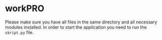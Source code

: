 # workPRO

Please make sure you have all files in the same directory and all necessary modules installed.
In order to start the application you need to run the ```skript.py``` file.
